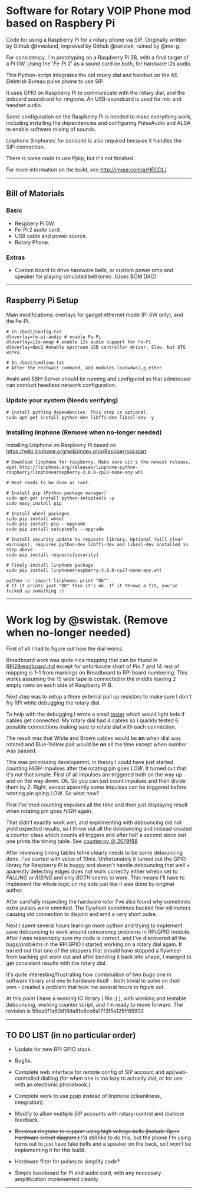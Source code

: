 # Software for Rotary VOIP Phone mod based on Raspbery Pi

Code for using a Raspberry Pi for a rotary phone via SIP. Originally written by Github @hnesland, improved by Github @swistak, ruined by @mo-g.

For consistency, I'm prototyping on a Raspberry Pi 3B, with a final target of a Pi 0W. Using the 'Fe-Pi 2' as a sound card on both, for hardware i2s audio.

This Python-script integrates the old rotary dial and handset on the AS Elektrisk Bureau pulse phone to use SIP. 

It uses GPIO on Raspberry Pi to communicate with the rotary dial, and the onboard soundcard for ringtone. An USB-soundcard is used for mic and handset audio. 

Some configuration on the Raspberry Pi is needed to make everything work, including installing the dependencies and configuring PulseAudio and ALSA to enable software mixing of sounds. 

Linphone (linphonec for console) is also required because it handles the SIP-connection. 

There is some code to use Pjsip, but it's not finished. 

For more information on the build, see http://imgur.com/a/HECDL/.


---

## Bill of Materials

### Basic

* Respbery Pi 0W.
* Fe-Pi 2 audio card.
* USB cable and power source.
* Rotary Phone.
 
### Extras

* Custom board to drive hardware bells, or custom power amp and speaker for
playing simulated bell tones. (Uses BCM DAC)

---

## Raspberry Pi Setup

Main modifications: overlays for gadget ethernet mode (Pi 0W only), and the Fe-Pi.

    # In /boot/config.txt
    dtoverlay=fe-pi-audio # enable Fe-Pi
    dtoverlay=i2s-mmap # enable i2s audio support for Fe-Pi
    dtoverlay=dwc2 #enable upstream USB controller driver. Slow, but OTG works.
    
    # In /boot/cmdline.txt
    # After the rootwait command, add modules-load=dwc2,g_ether

Avahi and SSH-Server should be running and configured so that admin/user can conduct headless network configuration.

### Update your system (Needs verifying)

    # Install pything dependencies. This step is optional.
    sudo apt-get install python-dev libffi-dev libssl-dev -y
  
### Installing linphone (Remove when no-longer needed)

Installing Linphone on Raspberry Pi based on https://wiki.linphone.org/wiki/index.php/Raspberrypi:start

    # Download linphone for raspberry. Make sure uit's the newest release.
    wget http://linphone.org/releases/linphone-python-raspberry/linphone4raspberry-3.8.0-cp27-none-any.whl

    # Rest needs to be done as root.

    # Install pip (Python package manager)
    sudo apt-get install python-setuptools -y
    sudo easy_install pip

    # Install wheel packages
    sudo pip install wheel
    sudo pip install pip --upgrade
    sudo pip install setuptools --upgrade

    # Install security update to requests library. Optional (will clear warnings), requires python-dev libffi-dev and libssl-dev installed in step above
    sudo pip install requests[security]

    # Finaly install linphone package
    sudo pip install linphone4raspberry-3.8.0-cp27-none-any.whl
    
    python -c 'import linphone; print "Ok"'
    # If it prints just "OK" then it's ok. If it throws a fit, you've fucked up something :)


---

# Work log by @swistak. (Remove when no-longer needed)

First of all I had to figure out how the dial works.

Breadboard work was quite nice mapping that can be found in [RPi2Breadboard.md](RPi2Breadboard.md) except for unfortunate short of Pin 7 and 14 rest of mapping is 1-1 from markings on Breadboard to RPi board numbering. This works assuming the 15 wide tape is connected in the middle leaving 2 empty rows on each side of Raspberry Pi B.

Next step was to setup a three external pull up resistors to make sure I don't fry RPi while debugging the rotary dial.

To help with the debugging I wrote a small [tester](tester.py) which would light leds if cables get connected. My rotary dial had 4 cables so I quickly tested 6 possible connections making sure to rotate dial with each connection.

The result was that White and Brown cables would be **on** when dial was rotated and Blue-Yellow pair would be **on** all the time except when number was passed.

This was promissing developemnt, in theory I could have just started counting _HIGH_ impulses after the rotating pin goes _LOW_. It turned out that it's not that simple. First of all impulses are triggered both on the way up and on the way down. Ok. So you can just count impulses and then divide them by 2. Right, except aparently some impulses can be triggered before rotating pin going _LOW_. So what now?

First I've tried counting impulses all the time and then just displaying result when rotating pin goes _HIGH_ again.

That didn't exactly work well, and exprimenting with debouncing did not yield expected results, so I threw out all the debouncing and instead created a counter class which counts all triggers and after half a second since last one prints the timing table. 
See [counter.py @ 2079f98](https://github.com/Szpeja/RotaryPi/blob/2079f98/counter.py)

After reviewing timing tables tehre clearly needs to be some debouncing done. I've started with value of 10ms. Unfortunately it turned out the GPIO library for Raspberry Pi is buggy and doesn't handle debouncing that well + aparently detecting edges does not work correctly either whebn set to _FALLING_ or _RISING_ and only _BOTH_ seems to work. This means I'll have to implement the whole logic on my side just like it was done by original author.

After carefully inspecting the hardware rotor I've also found why sometimes extra pulses were emmited. The flywheel sometimes backed few milimeters causing old connection to disjoint and emit a very short pulse.

Next I spent several hours learnign more python and trying to implement sane debouncing to work around concurency problems in RPi.GPIO module.
After I was reasonably sure my code is correct, and I've discovered all the bugs/problems in the RPi.GPIO I started working on a rotary dial again.
It turned out that one of the stoppers that should have stopped a flywheel from backing got worn out and after bending it back into shape, I manged to get consistent results with the rotary dial.

It's quite interesting/frustrating how combination of two _bugs_ one in software library and one in hardware itself - both trivial to solve on their own - created a problem that took me several hours to figure out.

At this point I have a working IO library ( Rio :) ), with working and testable debouncing, working counter script, and I'm ready to move forward. The revision is 59ea9f1a60d18da8fe8ce6a17f3f5a125ff85902

---

## TO DO LIST (in no particular order)

* Update for new RPi GPIO stack.

* Bugfix.

* Complete web interface for remote config of SIP account and api/web-controlled dialling (for when one is too lazy to actually dial, or for use with an electronic phonebook.)

* Complete work to use pjsip instead of linphone (cleanliness, integration).

* Modify to allow multiple SIP accounts with rotary-control and dialtone feedback.

* ~~Breakout ringtone to support using high voltage bells (include Open Hardware circuit diagram.)~~ I'd still like to do this, but the phone I'm using turns out to just have fake bells and a speaker on the back, so I won't be implementing it for this build.

* Hardware filter for pulses to simplify code?

* Simple baseboard for Pi and audio card, with any necessary amplification implemented cleanly.

---------------------------------------------------------------------

